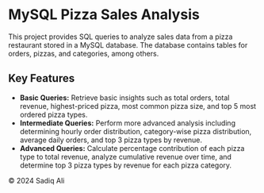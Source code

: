 <!DOCTYPE html>
<html lang="en">
<head>
  <meta charset="UTF-8">
  <meta name="viewport" content="width=device-width, initial-scale=1.0">

</head>
<body>
  <h1>MySQL Pizza Sales Analysis</h1>
  <p>This project provides SQL queries to analyze sales data from a pizza restaurant stored in a MySQL database. The database contains tables for orders, pizzas, and categories, among others.</p>

  <h2>Key Features</h2>
  <ul>
    <li><strong>Basic Queries:</strong> Retrieve basic insights such as total orders, total revenue, highest-priced pizza, most common pizza size, and top 5 most ordered pizza types.</li>
    <li><strong>Intermediate Queries:</strong> Perform more advanced analysis including determining hourly order distribution, category-wise pizza distribution, average daily orders, and top 3 pizza types by revenue.</li>
    <li><strong>Advanced Queries:</strong> Calculate percentage contribution of each pizza type to total revenue, analyze cumulative revenue over time, and determine top 3 pizza types by revenue for each pizza category.</li>
  </ul>

  <footer>
    <p>© 2024 Sadiq Ali</p>
  </footer>
</body>
</html>
